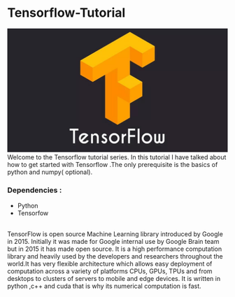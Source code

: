 # Tensorflow-Tutorial
![](Tensorflow_image.jpg)
Welcome to the Tensorflow tutorial series. In this tutorial I have talked about how to get started with Tensorflow .The only prerequisite is the basics of python and numpy( optional).
### Dependencies :
 - Python
 - Tensorfow
<br>
TensorFlow is open source Machine Learning library introduced by Google in 2015. Initially it was made for Google internal use by Google Brain team but in 2015 it has made open source. It is a high performance computation library and heavily used by the developers and researchers throughout the world.It has very flexible architecture which allows easy deployment of computation across a variety of platforms CPUs, GPUs, TPUs and from desktops to clusters of servers to mobile and edge devices.
It is written in python ,c++ and cuda that is why its numerical computation is fast.
